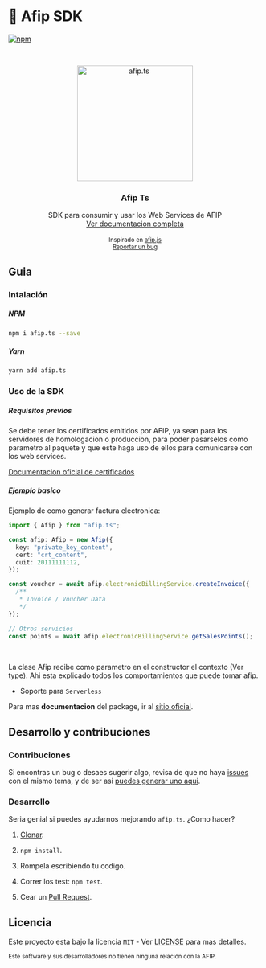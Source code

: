 # 🚀 Afip SDK

[![npm](https://img.shields.io/npm/v/afip.ts.svg?style=flat-square)](https://npmjs.org/package/afip.ts)

<br />
<p align="center">
  <a href="https://github.com/ralcorta/afip.ts">
    <img src="https://user-images.githubusercontent.com/19806540/198080937-468e851b-2ae4-40a7-b2c5-cb929ff7749a.png" alt="afip.ts" width="230">
  </a>

  <h3 align="center">Afip Ts</h3>

  <p align="center">
    SDK para consumir y usar los Web Services de AFIP
    <br />
    <a href="https://ralcorta.github.io/afip.ts">Ver documentacion completa</a>
    <br />
    <br />
    <small> 
        Inspirado en <a href="https://github.com/AfipSDK/afip.js">afip.js</a> 
      <br />
      <a href="https://github.com/ralcorta/afip.ts/issues">Reportar un bug</a>
    </small>
  </p>
</p>

## Guia

### Intalación

##### NPM

```sh
npm i afip.ts --save
```

##### Yarn

```sh
yarn add afip.ts
```

### Uso de la SDK

##### Requisitos previos

Se debe tener los certificados emitidos por AFIP, ya sean para los servidores de homologacion o produccion, para poder pasarselos como parametro al paquete y que este haga uso de ellos para comunicarse con los web services.

[Documentacion oficial de certificados](https://www.afip.gob.ar/ws/documentacion/certificados.asp)

##### Ejemplo basico

Ejemplo de como generar factura electronica:

```ts
import { Afip } from "afip.ts";

const afip: Afip = new Afip({
  key: "private_key_content",
  cert: "crt_content",
  cuit: 20111111112,
});

const voucher = await afip.electronicBillingService.createInvoice({
  /**
   * Invoice / Voucher Data
   */
});

// Otros servicios
const points = await afip.electronicBillingService.getSalesPoints();
```

<br>

La clase Afip recibe como parametro en el constructor el contexto (Ver type). Ahi esta explicado todos los comportamientos que puede tomar afip.

- Soporte para `Serverless`

Para mas <strong>documentacion</strong> del package, ir al [sitio oficial](https://ralcorta.github.io/afip.ts).

## Desarrollo y contribuciones

### Contribuciones

Si encontras un bug o desaes sugerir algo, revisa de que no haya [issues](https://github.com/ralcorta/afip.ts/issues) con el mismo tema, y de ser asi [puedes generar uno aqui](https://github.com/ralcorta/afip.ts/issues/new).

### Desarrollo

Seria genial si puedes ayudarnos mejorando `afip.ts`. ¿Como hacer?

1. [Clonar](https://github.com/ralcorta/afip.ts).

2. `npm install`.

3. Rompela escribiendo tu codigo.

4. Correr los test: `npm test`.

5. Cear un [Pull Request](https://github.com/ralcorta/afip.ts/compare).

## Licencia

Este proyecto esta bajo la licencia `MIT` - Ver [LICENSE](LICENSE) para mas detalles.

<small>
Este software y sus desarrolladores no tienen ninguna relación con la AFIP.
</small>
